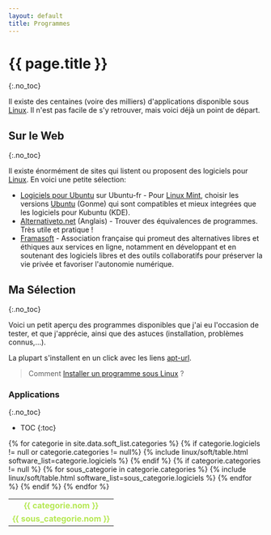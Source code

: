 ```yaml
---
layout: default
title: Programmes
---
```


# {{ page.title }}
{:.no_toc}

Il existe des centaines (voire des milliers) d'applications disponible sous [Linux](../). Il n'est pas facile de s'y retrouver, mais voici déjà un point de départ.

## Sur le Web
{:.no_toc}

Il existe énormément de sites qui listent ou proposent des logiciels
pour [Linux](../). En voici une petite sélection:

- [Logiciels pour Ubuntu](http://doc.ubuntu-fr.org/logiciels) sur Ubuntu-fr - Pour [Linux Mint](../dist/Mint), choisir les versions [Ubuntu](../dist/Ubuntu) (Gonme) qui sont compatibles et mieux integrées que les logiciels pour Kubuntu (KDE).
- [Alternativeto.net](http://alternativeto.net/) (Anglais) - Trouver des équivalences de programmes. Très utile et pratique !
- [Framasoft](http://www.framasoft.net/) - Association française qui promeut des alternatives libres et éthiques aux services en ligne, notamment en développant et en soutenant des logiciels libres et des outils collaboratifs pour préserver la vie privée et favoriser l'autonomie numérique.

## Ma Sélection
{:.no_toc}

Voici un petit aperçu des programmes disponibles que j'ai eu l'occasion de tester, et que j'apprécie, ainsi que des astuces (installation, problèmes connus,...).

La plupart s'installent en un click avec les liens [apt-url](../system/apturl).

> Comment [Installer un programme sous Linux](../system/Installer_un_programme_sous_Linux) ?

### Applications
{:.no_toc}

* TOC
{:toc}

<script>
  document.addEventListener("DOMContentLoaded", function () {
    const toggleButtons = document.querySelectorAll(".toggle-button");

    toggleButtons.forEach(button => {
      button.addEventListener("click", function () {
        const contentRow = this.closest("tr").nextElementSibling;

        if (contentRow.style.display === "none") {
          contentRow.style.display = "table-row";
          this.innerHTML = "-";
        } else {
          contentRow.style.display = "none";
          this.innerHTML = "+";
        }
      });
    });
  });
</script>

<table>

  <tbody>
    {% for categorie in site.data.soft_list.categories %}
      {% if categorie.logiciels != null or categorie.categories != null%}
        <tr>
          <td colspan="4" style="text-align: center; color: #B5E852;"><strong>{{ categorie.nom }}</strong></td>
        </tr>
        {% include linux/soft/table.html software_list=categorie.logiciels %}
      {% endif %}
      {% if categorie.categories != null %}
        {% for sous_categorie in categorie.categories %}
          <tr>
            <td colspan="4" style="color: #B5E852;"><strong>{{ sous_categorie.nom }}</strong></td>
          </tr>
          {% include linux/soft/table.html software_list=sous_categorie.logiciels %}
        {% endfor %}
      {% endif %}
    {% endfor %}
  </tbody>
</table>
